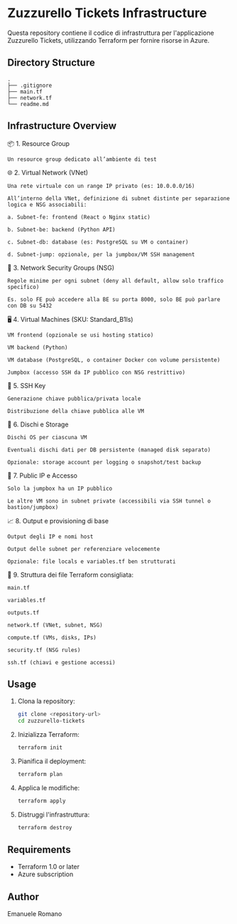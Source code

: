 # Zuzzurello Tickets Infrastructure

Questa repository contiene il codice di infrastruttura per l'applicazione Zuzzurello Tickets, utilizzando Terraform per fornire risorse in Azure.

## Directory Structure

```plaintext
.
├── .gitignore
├── main.tf
├── network.tf
└── readme.md
```

## Infrastructure Overview

📦 1. Resource Group

    Un resource group dedicato all’ambiente di test

🌐 2. Virtual Network (VNet)

    Una rete virtuale con un range IP privato (es: 10.0.0.0/16)

    All’interno della VNet, definizione di subnet distinte per separazione logica e NSG associabili:

    a. Subnet-fe: frontend (React o Nginx static)

    b. Subnet-be: backend (Python API)

    c. Subnet-db: database (es: PostgreSQL su VM o container)

    d. Subnet-jump: opzionale, per la jumpbox/VM SSH management

🔐 3. Network Security Groups (NSG)

    Regole minime per ogni subnet (deny all default, allow solo traffico specifico)

    Es. solo FE può accedere alla BE su porta 8000, solo BE può parlare con DB su 5432

🖥 4. Virtual Machines (SKU: Standard_B1ls)

    VM frontend (opzionale se usi hosting statico)

    VM backend (Python)

    VM database (PostgreSQL, o container Docker con volume persistente)

    Jumpbox (accesso SSH da IP pubblico con NSG restrittivo)

🪪 5. SSH Key

    Generazione chiave pubblica/privata locale

    Distribuzione della chiave pubblica alle VM

💽 6. Dischi e Storage

    Dischi OS per ciascuna VM

    Eventuali dischi dati per DB persistente (managed disk separato)

    Opzionale: storage account per logging o snapshot/test backup

📡 7. Public IP e Accesso

    Solo la jumpbox ha un IP pubblico

    Le altre VM sono in subnet private (accessibili via SSH tunnel o bastion/jumpbox)

📈 8. Output e provisioning di base

    Output degli IP e nomi host

    Output delle subnet per referenziare velocemente

    Opzionale: file locals e variables.tf ben strutturati

📁 9. Struttura dei file Terraform consigliata:

    main.tf

    variables.tf

    outputs.tf

    network.tf (VNet, subnet, NSG)

    compute.tf (VMs, disks, IPs)

    security.tf (NSG rules)

    ssh.tf (chiavi e gestione accessi)

## Usage

1. Clona la repository:

   ```bash
   git clone <repository-url>
   cd zuzzurello-tickets
   ```

2. Inizializza Terraform:

   ```bash
   terraform init
   ```

3. Pianifica il deployment:

   ```bash
   terraform plan
   ```

4. Applica le modifiche:

   ```bash
   terraform apply
   ```

5. Distruggi l'infrastruttura:

   ```bash
   terraform destroy
   ```

## Requirements

- Terraform 1.0 or later
- Azure subscription

## Author

Emanuele Romano